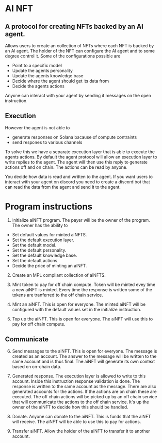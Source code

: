 # AI NFT

## A protocol for creating NFTs backed by an AI agent. 

Allows users to create an collection of NFTs where each NFT is backed by an AI agent. 
The holder of the NFT can configure the AI agent and to some degree control it. Some of the configurations possible are

- Point to a specific model
- Update the agents personality 
- Update the agents knowledge base
- Decide where the agent should get its data from
- Decide the agents actions

Anyone can interact with your agent by sending it messages on the open instruction. 

## Execution

However the agent is not able to 
- generate responses on Solana bacause of compute contraints
- send respones to various channels 

To solve this we have a separate execution layer that is able to execute the agents actions. By default the agent protocol 
will allow an execution layer to write replies to the agent. The agent will then use this reply to generate actions off and on chain. The actions 
can be read by anyone. 

You decide how data is read and written to the agent. If you want users to interact with your agent on discord you need to create a discord bot 
that can read the data from the agent and send it to the agent. 


# Program instructions

1. Initialize aiNFT program. The payer will be the owner of the program. The owner has the ability to 
- Set default values for minted aiNFTS. 
- Set the default execution layer. 
- Set the default model. 
- Set the default personality. 
- Set the default knowledge base. 
- Set the default actions. 
- Decide the price of minting an aiNFT. 

2. Create an MPL compliant collection of aiNFTS. 

3. Mint token to pay for off chain compute. Token will be minted evey time a new aiNFT is minted. Every time the response is written some of the tokens are tranferred to the off chain service. 

4. Mint an aiNFT. This is open for everyone. The minted aiNFT will be configured with the default values set in the initialize instruction. 

5. Top up the aiNFT. This is open for everyone. The aiNFT will use this to 
pay for off chain compute. 

## Communicate
 
6. Send messages to the aiNFT. This is open for everyone. The message is created as an account. The answer to the message will be written to the same account and is thus final. The aiNFT will generate its own context based on on-chain data. 

7. Generated response. The execution layer is allowed to write to this account. Inside this instruction response validation is done. The response is written to the same account as the message. There are also generated accounts for the actions. If the actions are on chain these are executed. The off chain actions will be picked up by an off chain service that will communicate the actions to the off chain service. It's up the owner of the aiNFT to decide how this should be handled. 

8. Donate. Anyone can donate to the aiNFT. This is funds that the aiNFT will receive. The aiNFT will be able to use this to pay for actions. 

9. Transfer aiNFT. Allow the holder of the aiNFT to transfer it to another account. 
